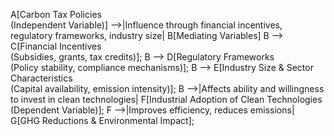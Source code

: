 A[Carbon Tax Policies <br> (Independent Variable)] -->|Influence through financial incentives, <br> regulatory frameworks, industry size| B[Mediating Variables]
B --> C[Financial Incentives <br> (Subsidies, grants, tax credits)];
B --> D[Regulatory Frameworks <br> (Policy stability, compliance mechanisms)];
B --> E[Industry Size & Sector Characteristics <br> (Capital availability, emission intensity)];
B -->|Affects ability and willingness <br> to invest in clean technologies| F[Industrial Adoption of Clean Technologies <br> (Dependent Variable)];
F -->|Improves efficiency, reduces emissions| G[GHG Reductions & Environmental Impact];
